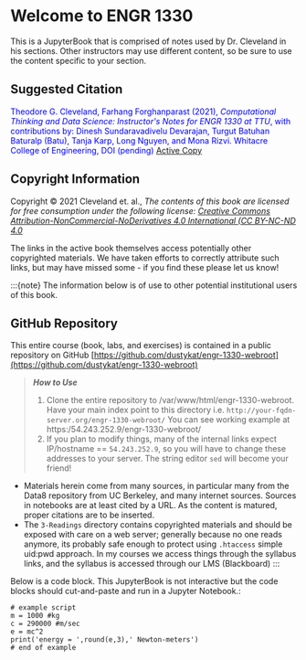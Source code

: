 # Welcome to ENGR 1330 

This is a JupyterBook that is comprised of notes used by Dr. Cleveland in his sections.  Other instructors may use different content, so be sure to use the content specific to your section.

## Suggested Citation

<font color=blue>Theodore G. Cleveland, Farhang Forghanparast (2021), *Computational Thinking and Data Science: Instructor's Notes for ENGR 1330 at TTU*, with contributions by: Dinesh Sundaravadivelu Devarajan, Turgut Batuhan Baturalp (Batu), Tanja Karp, Long Nguyen, and Mona Rizvi. Whitacre College of Engineering, DOI (pending) [Active Copy](http://54.243.252.9/engr-1330-webroot/engr1330jb/_build/html/intro.html)</font>

## Copyright Information
Copyright © 2021 Cleveland et. al., *The contents of this book are licensed for free consumption under the following license: [Creative Commons Attribution-NonCommercial-NoDerivatives 4.0 International (CC BY-NC-ND 4.0](https://creativecommons.org/licenses/by-nc-nd/4.0/)*

The links in the active book themselves access potentially other copyrighted materials.  We have taken efforts to correctly attribute such links, but may have missed some - if you find these please let us know!

:::{note}
The information below is of use to other potential institutional users of this book. 
## GitHub Repository

This entire course (book, labs, and exercises) is contained in a public repository on GitHub [https://github.com/dustykat/engr-1330-webroot](https://github.com/dustykat/engr-1330-webroot)

>***How to Use***
>1. Clone the entire repository to /var/www/html/engr-1330-webroot.  Have your main index point to this directory i.e. `http://your-fqdn-server.org/engr-1330-webroot/` You can see working example at https:/54.243.252.9/engr-1330-webroot/ 
>2. If you plan to modify things, many of the internal links expect IP/hostname == `54.243.252.9`, so you will have to change these addresses to your server.  The string editor `sed` will become your friend!
- Materials herein come from many sources, in particular many from the Data8 repository from UC Berkeley, and many internet sources.  Sources in notebooks are at least cited by a URL.  As the content is matured, proper citations are to be inserted.
- The `3-Readings` directory contains copyrighted materials and should be exposed with care on a web server; generally because no one reads anymore, its probably safe enough to protect using `.htaccess` simple uid:pwd approach. In my courses we access things through the syllabus links, and the syllabus is accessed through our LMS (Blackboard)
:::

Below is a code block.  This JupyterBook is not interactive but the code blocks should cut-and-paste and run in a Jupyter Notebook.:

```
# example script
m = 1000 #kg
c = 290000 #m/sec
e = mc^2
print('energy = ',round(e,3),' Newton-meters')
# end of example
```

